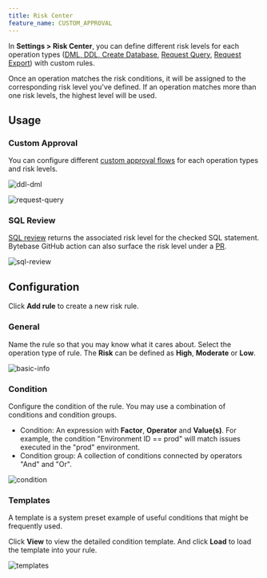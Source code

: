 ```yaml
---
title: Risk Center
feature_name: CUSTOM_APPROVAL
---
```


In **Settings > Risk Center**, you can define different risk levels for each operation types ([DML, DDL, Create Database](/docs/change-database/change-workflow/), [Request Query](/docs/security/database-permission/query/), [Request Export](/docs/security/database-permission/export/)) with custom rules.

Once an operation matches the risk conditions, it will be assigned to the corresponding risk level you've defined.
If an operation matches more than one risk levels, the highest level will be used.

## Usage

### Custom Approval

You can configure different [custom approval flows](/docs/administration/custom-approval) for each operation types and risk levels.

![ddl-dml](/content/docs/administration/risk-center/ddl-dml.webp)

![request-query](/content/docs/administration/risk-center/request-query.webp)

### SQL Review

[SQL review](/docs/sql-review/overview/) returns the associated risk level for the checked SQL statement. Bytebase GitHub action can also surface the risk level under a [PR](https://github.com/bytebase/release-cicd-workflows-example/pull/4).

![sql-review](/content/docs/administration/risk-center/github-actions-risk.webp)

## Configuration

Click **Add rule** to create a new risk rule.

### General

Name the rule so that you may know what it cares about. Select the operation type of rule. The **Risk** can be defined as **High**, **Moderate** or **Low**.

![basic-info](/content/docs/administration/risk-center/basic-info.webp)

### Condition

Configure the condition of the rule. You may use a combination of conditions and condition groups.

- Condition: An expression with **Factor**, **Operator** and **Value(s)**. For example, the condition "Environment ID == prod" will match issues executed in the "prod" environment.
- Condition group: A collection of conditions connected by operators "And" and "Or".

![condition](/content/docs/administration/risk-center/condition.webp)

### Templates

A template is a system preset example of useful conditions that might be frequently used.

Click **View** to view the detailed condition template. And click **Load** to load the template into your rule.

![templates](/content/docs/administration/risk-center/templates.webp)
